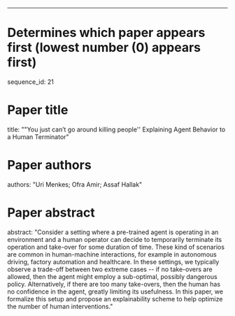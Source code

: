 --- 
# Determines which paper appears first (lowest number (0) appears first)
sequence_id: 21

# Paper title 
title: ""You just can’t go around killing people'' Explaining Agent Behavior to a Human Terminator"

# Paper authors 
authors: "Uri Menkes; Ofra Amir; Assaf Hallak"

# Paper abstract 
abstract: "Consider a setting where a pre-trained agent is operating in an environment and a human operator can decide to temporarily terminate its operation and take-over for some duration of time. These kind of scenarios are common in human-machine interactions, for example in autonomous driving, factory automation and healthcare. In these settings, we typically observe a trade-off between two extreme cases -- if no take-overs are allowed, then the agent might employ a sub-optimal, possibly dangerous policy. Alternatively, if there are too many take-overs, then the human has no confidence in the agent, greatly limiting its usefulness. In this paper, we formalize this setup and propose an explainability scheme to help optimize the number of human interventions."

